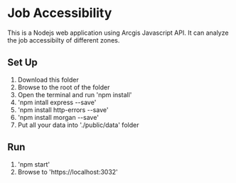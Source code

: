 # Job Accessibility
This is a Nodejs web application using Arcgis Javascript API. It can analyze the job accessibilty of different zones.
## Set Up
1. Download this folder
2. Browse to the root of the folder
3. Open the terminal and run 'npm install'
4. 'npm intall express --save'
5. 'npm install http-errors --save'
6. 'npm install morgan --save'
7. Put all your data into './public/data' folder

## Run
1. 'npm start'
2. Browse to 'https://localhost:3032'
